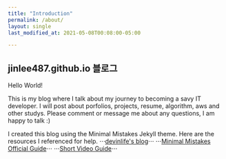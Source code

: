 ```yaml
---
title: "Introduction"
permalink: /about/
layout: single
last_modified_at: 2021-05-08T00:08:00-05:00

---
```


## jinlee487.github.io 블로그

Hello World!

This is my blog where I talk about my journey to becoming a savy IT developer. 
I will post about porfolios, projects, resume, algorithm, aws and other studys.
Please comment or message me about any questions, I am happy to talk :) 

I created this blog using the Minimal Mistakes Jekyll theme. 
Here are the resources I referenced for help. 
⋅⋅⋅[devinlife's blog](https://devinlife.com/categories/#howto-github-pages)⋅⋅⋅
⋅⋅⋅[Minimal Mistakes Official Guide](https://mmistakes.github.io/minimal-mistakes/docs/quick-start-guide/)⋅⋅⋅
⋅⋅⋅[Short Video Guide](https://youtu.be/ACzFIAOsfpM)⋅⋅⋅
